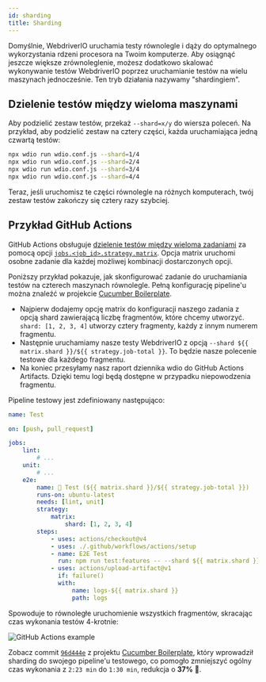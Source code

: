 ```yaml
---
id: sharding
title: Sharding
---
```


Domyślnie, WebdriverIO uruchamia testy równolegle i dąży do optymalnego wykorzystania rdzeni procesora na Twoim komputerze. Aby osiągnąć jeszcze większe zrównoleglenie, możesz dodatkowo skalować wykonywanie testów WebdriverIO poprzez uruchamianie testów na wielu maszynach jednocześnie. Ten tryb działania nazywamy "shardingiem".

## Dzielenie testów między wieloma maszynami

Aby podzielić zestaw testów, przekaż `--shard=x/y` do wiersza poleceń. Na przykład, aby podzielić zestaw na cztery części, każda uruchamiająca jedną czwartą testów:

```sh
npx wdio run wdio.conf.js --shard=1/4
npx wdio run wdio.conf.js --shard=2/4
npx wdio run wdio.conf.js --shard=3/4
npx wdio run wdio.conf.js --shard=4/4
```

Teraz, jeśli uruchomisz te części równolegle na różnych komputerach, twój zestaw testów zakończy się cztery razy szybciej.

## Przykład GitHub Actions

GitHub Actions obsługuje [dzielenie testów między wieloma zadaniami](https://docs.github.com/en/actions/using-jobs/using-a-matrix-for-your-jobs) za pomocą opcji [`jobs.<job_id>.strategy.matrix`](https://docs.github.com/en/actions/using-workflows/workflow-syntax-for-github-actions#jobsjob_idstrategymatrix). Opcja matrix uruchomi osobne zadanie dla każdej możliwej kombinacji dostarczonych opcji.

Poniższy przykład pokazuje, jak skonfigurować zadanie do uruchamiania testów na czterech maszynach równolegle. Pełną konfigurację pipeline'u można znaleźć w projekcie [Cucumber Boilerplate](https://github.com/webdriverio/cucumber-boilerplate/blob/main/.github/workflows/test.yaml).

-   Najpierw dodajemy opcję matrix do konfiguracji naszego zadania z opcją shard zawierającą liczbę fragmentów, które chcemy utworzyć. `shard: [1, 2, 3, 4]` utworzy cztery fragmenty, każdy z innym numerem fragmentu.
-   Następnie uruchamiamy nasze testy WebdriverIO z opcją `--shard ${{ matrix.shard }}/${{ strategy.job-total }}`. To będzie nasze polecenie testowe dla każdego fragmentu.
-   Na koniec przesyłamy nasz raport dziennika wdio do GitHub Actions Artifacts. Dzięki temu logi będą dostępne w przypadku niepowodzenia fragmentu.

Pipeline testowy jest zdefiniowany następująco:

```yaml title=.github/workflows/test.yaml
name: Test

on: [push, pull_request]

jobs:
    lint:
        # ...
    unit:
        # ...
    e2e:
        name: 🧪 Test (${{ matrix.shard }}/${{ strategy.job-total }})
        runs-on: ubuntu-latest
        needs: [lint, unit]
        strategy:
            matrix:
                shard: [1, 2, 3, 4]
        steps:
            - uses: actions/checkout@v4
            - uses: ./.github/workflows/actions/setup
            - name: E2E Test
              run: npm run test:features -- --shard ${{ matrix.shard }}/${{ strategy.job-total }}
            - uses: actions/upload-artifact@v1
              if: failure()
              with:
                  name: logs-${{ matrix.shard }}
                  path: logs
```

Spowoduje to równoległe uruchomienie wszystkich fragmentów, skracając czas wykonania testów 4-krotnie:

![GitHub Actions example](/img/sharding.png "GitHub Actions example")

Zobacz commit [`96d444e`](https://github.com/webdriverio/cucumber-boilerplate/commit/96d444ea23919389682b9b1c9408ed91c452c7f8) z projektu [Cucumber Boilerplate](https://github.com/webdriverio/cucumber-boilerplate), który wprowadził sharding do swojego pipeline'u testowego, co pomogło zmniejszyć ogólny czas wykonania z `2:23 min` do `1:30 min`, redukcja o __37%__ 🎉.